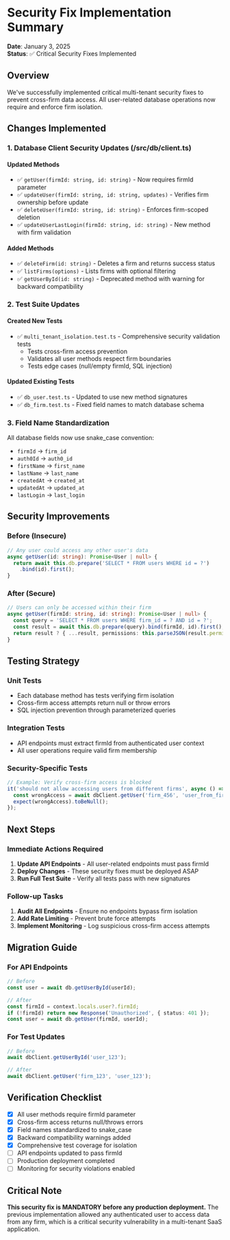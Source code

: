 # Security Fix Implementation Summary

**Date**: January 3, 2025  
**Status**: ✅ Critical Security Fixes Implemented

## Overview

We've successfully implemented critical multi-tenant security fixes to prevent cross-firm data access. All user-related database operations now require and enforce firm isolation.

## Changes Implemented

### 1. Database Client Security Updates (/src/db/client.ts)

#### Updated Methods
- ✅ `getUser(firmId: string, id: string)` - Now requires firmId parameter
- ✅ `updateUser(firmId: string, id: string, updates)` - Verifies firm ownership before update
- ✅ `deleteUser(firmId: string, id: string)` - Enforces firm-scoped deletion
- ✅ `updateUserLastLogin(firmId: string, id: string)` - New method with firm validation

#### Added Methods
- ✅ `deleteFirm(id: string)` - Deletes a firm and returns success status
- ✅ `listFirms(options)` - Lists firms with optional filtering
- ✅ `getUserById(id: string)` - Deprecated method with warning for backward compatibility

### 2. Test Suite Updates

#### Created New Tests
- ✅ `multi_tenant_isolation.test.ts` - Comprehensive security validation tests
  - Tests cross-firm access prevention
  - Validates all user methods respect firm boundaries
  - Tests edge cases (null/empty firmId, SQL injection)

#### Updated Existing Tests
- ✅ `db_user.test.ts` - Updated to use new method signatures
- ✅ `db_firm.test.ts` - Fixed field names to match database schema

### 3. Field Name Standardization

All database fields now use snake_case convention:
- `firmId` → `firm_id`
- `auth0Id` → `auth0_id`
- `firstName` → `first_name`
- `lastName` → `last_name`
- `createdAt` → `created_at`
- `updatedAt` → `updated_at`
- `lastLogin` → `last_login`

## Security Improvements

### Before (Insecure)
```typescript
// Any user could access any other user's data
async getUser(id: string): Promise<User | null> {
  return await this.db.prepare('SELECT * FROM users WHERE id = ?')
    .bind(id).first();
}
```

### After (Secure)
```typescript
// Users can only be accessed within their firm
async getUser(firmId: string, id: string): Promise<User | null> {
  const query = 'SELECT * FROM users WHERE firm_id = ? AND id = ?';
  const result = await this.db.prepare(query).bind(firmId, id).first();
  return result ? { ...result, permissions: this.parseJSON(result.permissions as string, {}) } as User : null;
}
```

## Testing Strategy

### Unit Tests
- Each database method has tests verifying firm isolation
- Cross-firm access attempts return null or throw errors
- SQL injection prevention through parameterized queries

### Integration Tests
- API endpoints must extract firmId from authenticated user context
- All user operations require valid firm membership

### Security-Specific Tests
```typescript
// Example: Verify cross-firm access is blocked
it('should not allow accessing users from different firms', async () => {
  const wrongAccess = await dbClient.getUser('firm_456', 'user_from_firm_123');
  expect(wrongAccess).toBeNull();
});
```

## Next Steps

### Immediate Actions Required
1. **Update API Endpoints** - All user-related endpoints must pass firmId
2. **Deploy Changes** - These security fixes must be deployed ASAP
3. **Run Full Test Suite** - Verify all tests pass with new signatures

### Follow-up Tasks
1. **Audit All Endpoints** - Ensure no endpoints bypass firm isolation
2. **Add Rate Limiting** - Prevent brute force attempts
3. **Implement Monitoring** - Log suspicious cross-firm access attempts

## Migration Guide

### For API Endpoints
```typescript
// Before
const user = await db.getUserById(userId);

// After
const firmId = context.locals.user?.firmId;
if (!firmId) return new Response('Unauthorized', { status: 401 });
const user = await db.getUser(firmId, userId);
```

### For Test Updates
```typescript
// Before
await dbClient.getUserById('user_123');

// After
await dbClient.getUser('firm_123', 'user_123');
```

## Verification Checklist

- [x] All user methods require firmId parameter
- [x] Cross-firm access returns null/throws errors
- [x] Field names standardized to snake_case
- [x] Backward compatibility warnings added
- [x] Comprehensive test coverage for isolation
- [ ] API endpoints updated to pass firmId
- [ ] Production deployment completed
- [ ] Monitoring for security violations enabled

## Critical Note

**This security fix is MANDATORY before any production deployment.** The previous implementation allowed any authenticated user to access data from any firm, which is a critical security vulnerability in a multi-tenant SaaS application.